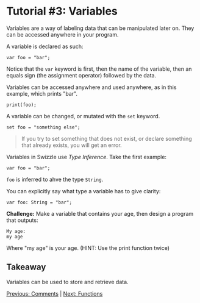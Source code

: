 # Tutorial #3: Variables

Variables are a way of labeling data that can be manipulated later on. They can be accessed anywhere in your program. 

A variable is declared as such:

```
var foo = "bar";
```

Notice that the `var` keyword is first, then the name of the variable, then an equals sign (the assignment operator) followed by the data.

Variables can be accessed anywhere and used anywhere, as in this example, which prints "bar".

```
print(foo);
```

A variable can be changed, or mutated with the `set` keyword.

```
set foo = "something else";
```

> If you try to set something that does not exist, or declare something that already exists, you will get an error.

Variables in Swizzle use *Type Inference*. Take the first example:

```
var foo = "bar";
```

`foo` is inferred to ahve the type `String`.

You can explicitly say what type a variable has to give clarity:

```
var foo: String = "bar";
```

**Challenge:** Make a variable that contains your age, then design a program that outputs:

```
My age:
my age
```

Where "my age" is your age. (HINT: Use the print function twice)

## Takeaway

Variables can be used to store and retrieve data. 

[Previous: Comments](https://github.com/SafelySwift/Swizzle/blob/master/Tutorials/Comments%20(%232).md) | [Next: Functions](https://github.com/SafelySwift/Swizzle/blob/master/Tutorials/Functions%20(%234).md)
